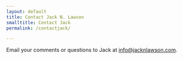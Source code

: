 ```yaml
---
layout: default
title: Contact Jack N. Lawson
smalltitle: Contact Jack
permalink: /contactjack/

---
```

Email your comments or questions to Jack at info@jacknlawson.com.